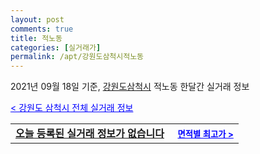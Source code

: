 ```yaml
---
layout: post
comments: true
title: 적노동
categories: [실거래가]
permalink: /apt/강원도삼척시적노동
---
```


2021년 09월 18일 기준, <a href="/apt/강원도삼척시">강원도삼척시</a> 적노동 한달간 실거래 정보

<a style="color: blue;" href="/apt/강원도삼척시">< 강원도 삼척시 전체 실거래 정보</a>
<!---- start ---->
<table>
  <tr>
    <td colspan="4" style="font-weight: bold;"><a href="/apt/강원도삼척시적노동{name_without_space}">오늘 등록된 실거래 정보가 없습니다</a> &nbsp;&nbsp;&nbsp; <a style="color: blue; font-size: smaller;" href="/apt/강원도삼척시적노동{name_without_space}">면적별 최고가 ></a></td>
  </tr>
    
</table>
<!---- end ---->
    